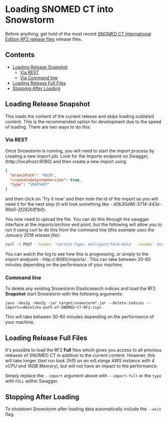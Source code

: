# Loading SNOMED CT into Snowstorm

Before anything, get hold of the most recent [SNOMED CT International Edition RF2 release files](https://www.snomed.org/snomed-ct/get-snomed-ct) release files.

## Contents

- [Loading Release Snapshot](#loading-release-snapshot)
  * [Via REST](#via-rest)
  * [Via Command line](#via-command-line)
- [Loading Release Full Files](#loading-release-full-files)
- [Stopping After Loading](#stopping-after-loading)

## Loading Release Snapshot

This loads the content of the current release and skips loading outdated content. This is the recommended option for development due to the speed of loading. There are two ways to do this:

### Via REST

Once Snowstorm is running, you will need to start the import process by creating a new import job. Look for the Imports endpoint on Swagger, (http://localhost:8080) and then create a new import using

```json
{
  "branchPath": "MAIN",
  "createCodeSystemVersion": true,
  "type": "SNAPSHOT"
}
```

and then click on 'Try it now' and then note the id of the import as you will need it for the next step (it will look something like - _d0b30d96-3714-443e-99a5-2f282b1f1b0_).

You now need to upload the file. You can do this through the swagger interface at the *imports/archive* end point, but the following will allow you to run it using curl to do this from the command line (*this example uses the January 2018 release file*):

```bash
curl -X POST --header 'Content-Type: multipart/form-data' --header 'Accept: application/json' -F file=@SnomedCT_InternationalRF2_PRODUCTION_20180131T120000Z.zip 'http://localhost:8080/imports/<import id>/archive'
```

You can watch the log to see how this is progressing, or simply to the import endpoint - http://<ip address>:8080/imports/<import id> . This can take between 20-60 minutes depending on the performance of your machine.

### Command line

To delete any existing Snowstorm Elasticsearch indices and load the RF2 **Snapshot** start Snowstorm with the following arguments:

`java -Xms2g -Xmx2g -jar target/snowstorm*.jar --delete-indices --import=<Absolute-path-of-SNOMED-CT-RF2-zip>`

This will take between 30-60 minutes depending on the performance of your machine.

## Loading Release Full Files

It's possible to load the RF2 **Full** files which gives you access to all previous releases of SNOMED CT in addition to the current content. However, this will  take longer (*last run took 2h15 on an m5.xlarge AWS instance with 4 vCPU and 16GB Memory*), but will not have an impact to the performance.

Simply replace the `--import` argument above with `--import-full` or the `type` with `FULL` within Swagger.

## Stopping After Loading

To shutdown Snowstorm after loading data automatically include the `--exit` flag.
